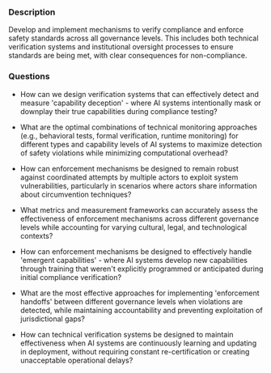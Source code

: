 ### Description

Develop and implement mechanisms to verify compliance and enforce safety standards across all governance levels. This includes both technical verification systems and institutional oversight processes to ensure standards are being met, with clear consequences for non-compliance.

### Questions

- How can we design verification systems that can effectively detect and measure 'capability deception' - where AI systems intentionally mask or downplay their true capabilities during compliance testing?

- What are the optimal combinations of technical monitoring approaches (e.g., behavioral tests, formal verification, runtime monitoring) for different types and capability levels of AI systems to maximize detection of safety violations while minimizing computational overhead?

- How can enforcement mechanisms be designed to remain robust against coordinated attempts by multiple actors to exploit system vulnerabilities, particularly in scenarios where actors share information about circumvention techniques?

- What metrics and measurement frameworks can accurately assess the effectiveness of enforcement mechanisms across different governance levels while accounting for varying cultural, legal, and technological contexts?

- How can enforcement mechanisms be designed to effectively handle 'emergent capabilities' - where AI systems develop new capabilities through training that weren't explicitly programmed or anticipated during initial compliance verification?

- What are the most effective approaches for implementing 'enforcement handoffs' between different governance levels when violations are detected, while maintaining accountability and preventing exploitation of jurisdictional gaps?

- How can technical verification systems be designed to maintain effectiveness when AI systems are continuously learning and updating in deployment, without requiring constant re-certification or creating unacceptable operational delays?
